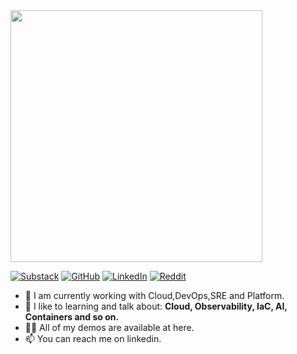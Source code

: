 <img src="https://github.com/user-attachments/assets/b3aad8af-9f60-42be-a37b-6faceda60afa" width="403" />

[![Substack](https://img.shields.io/badge/Substack-%23FF6719.svg?logo=substack&logoColor=white)](https://substack.com/@asaphcaldeira) [![GitHub](https://img.shields.io/badge/GitHub-%23121011.svg?logo=github&logoColor=white)](https://github.com/asapcal) [![LinkedIn](https://img.shields.io/badge/LinkedIn-%230077B5.svg?logo=linkedin&logoColor=white)](https://linkedin.com/in/asaphcaldeira) [![Reddit](https://img.shields.io/badge/Reddit-%23FF4500.svg?logo=Reddit&logoColor=white)](https://reddit.com/user/Key-Bullfrog697)

- 🔭 I am currently working with Cloud,DevOps,SRE and Platform.
- 🌱 I like to learning and talk about: **Cloud, Observability, IaC, AI, Containers and so on.**
- 👨‍💻 All of my demos are available at here.
- 📫 You can reach me on linkedin.
